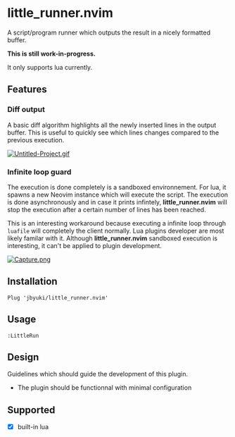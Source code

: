 little_runner.nvim
==================

A script/program runner which outputs the result in a nicely formatted buffer.

**This is still work-in-progress.** 

It only supports lua currently.

Features
--------

### Diff output 

A basic diff algorithm highlights all the newly inserted lines in the output buffer. This is useful to quickly see which lines changes compared to the previous execution.

[![Untitled-Project.gif](https://i.postimg.cc/tCdtSvM0/Untitled-Project.gif)](https://postimg.cc/RNFHqdmG)

### Infinite loop guard

The execution is done completely is a sandboxed environnement. For lua, it spawns a new Neovim instance which will execute the script. The execution is done asynchronously and in case it prints infintely, **little_runner.nvim** will stop the execution after a certain number of lines has been reached.

This is an interesting workaround because executing a infinite loop through `luafile` will completely the client normally. Lua plugins developer are most likely familar with it. Although **little_runner.nvim** sandboxed execution is interesting, it can't be applied to plugin development.

[![Capture.png](https://i.postimg.cc/Y91KT3H4/Capture.png)](https://postimg.cc/PprRw1Nh)

Installation
------------

```vim
Plug 'jbyuki/little_runner.nvim'
```

Usage
-----

```vim
:LittleRun
```

Design
------

Guidelines which should guide the development of this plugin.

* The plugin should be functionnal with minimal configuration


Supported
---------

* [x] built-in lua
